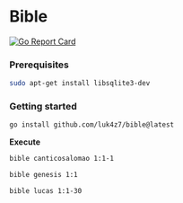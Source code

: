 # Bible

[![Go Report Card](https://goreportcard.com/badge/github.com/luk4z7/bible)](https://goreportcard.com/report/github.com/luk4z7/bible)

### Prerequisites

```bash
sudo apt-get install libsqlite3-dev
```

### Getting started

```bash
go install github.com/luk4z7/bible@latest
```

**Execute**

```bash
bible canticosalomao 1:1-1
```

```bash
bible genesis 1:1
```

```bash
bible lucas 1:1-30
```
